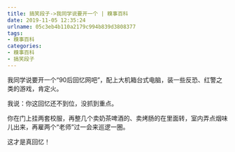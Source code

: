 ```yaml
---
title: 搞笑段子->我同学说要开一个 | 糗事百科
date: 2019-11-05 12:35:24
urlname: 05c3eb4b110a2179c994b839d3808377
tags: 
- 糗事百科
categories:
- 糗事百科
- 搞笑段子
---
```

我同学说要开一个“90后回忆网吧”，配上大机箱台式电脑，装一些反恐、红警之类的游戏，肯定火。

我说：你这回忆还不到位，没抓到重点。

你在门上挂两套校服，再整几个卖奶茶啤酒的、卖烤肠的在里面转，室内弄点烟味儿出来，再雇两个“老师”过一会来巡逻一圈。

这才是真回忆！


